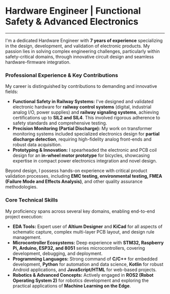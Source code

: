 # Hardware Engineer | Functional Safety & Advanced Electronics

---

I'm a dedicated Hardware Engineer with **7 years of experience** specializing in the design, development, and validation of electronic products. My passion lies in solving complex engineering challenges, particularly within safety-critical domains, through innovative circuit design and seamless hardware-firmware integration.

### Professional Experience & Key Contributions

My career is distinguished by contributions to demanding and innovative fields:

* **Functional Safety in Railway Systems:** I've designed and validated electronic hardware for **railway control systems** (digital, industrial analog I/O, power supplies) and **railway signaling systems**, achieving certifications up to **SIL2 and SIL4**. This involved rigorous adherence to safety standards and comprehensive testing.
* **Precision Monitoring (Partial Discharge):** My work on transformer monitoring systems included specialized electronics design for **partial discharge detection**, requiring high-fidelity analog front-ends and robust data acquisition.
* **Prototyping & Innovation:** I spearheaded the electronic and PCB coil design for an **in-wheel motor prototype** for bicycles, showcasing expertise in compact power electronics integration and novel design.

Beyond design, I possess hands-on experience with critical product validation processes, including **EMC testing, environmental testing, FMEA (Failure Mode and Effects Analysis)**, and other quality assurance methodologies.

### Core Technical Skills

My proficiency spans across several key domains, enabling end-to-end project execution:

* **EDA Tools:** Expert user of **Altium Designer** and **KiCad** for all aspects of schematic capture, complex multi-layer PCB layout, and design rule management.
* **Microcontroller Ecosystems:** Deep experience with **STM32, Raspberry Pi, Arduino, ESP32, and 8051** series microcontrollers, covering development, debugging, and deployment.
* **Programming Languages:** Strong command of **C/C++** for embedded development, **Python** for automation and data science, **Kotlin** for robust Android applications, and **JavaScript/HTML** for web-based projects.
* **Robotics & Advanced Concepts:** Actively engaged in **ROS2 (Robot Operating System 2)** for robotics development and exploring the practical applications of **Machine Learning on the Edge**.
